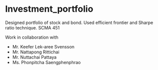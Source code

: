 # Investment_portfolio
Designed portfolio of stock and bond. Used efficient frontier and Sharpe ratio technique. SCMA 451

Work in collaboration with
- Mr. Keefer Lek-aree Svensson
- Mr. Nattapong  Rittichai
- Mr. Nuttachai  Pattaya
- Ms. Phonpitcha  Saengphenphrao

